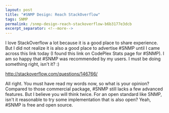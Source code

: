```yaml
---
layout: post
title: "#SNMP Design: Reach StackOverflow"
tags: SNMP
permalink: /snmp-design-reach-stackoverflow-b6b3177e3dcb
excerpt_separator: <!--more-->
---
```

I love StackOverflow a lot because it is a good place to share experience. But I did not realize it is also a good place to advertise #SNMP until I came across this link today (I found this link on CodePlex Stats page for #SNMP). I am so happy that #SNMP was recommended by my users. I must be doing something right, isn't it? :)

http://stackoverflow.com/questions/146766/

All right. You must have read my words now, so what is your opinion? Compared to those commercial package, #SNMP still lacks a few advanced features. But I believe you will think twice. For an open standard like SNMP, isn't it reasonable to try some implementation that is also open? Yeah, #SNMP is free and open source.
<!--more-->
